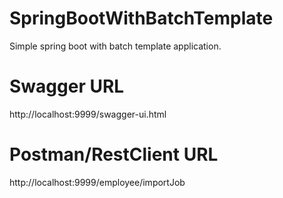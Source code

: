 # SpringBootWithBatchTemplate

Simple spring boot with batch template application.

# Swagger URL
http://localhost:9999/swagger-ui.html

# Postman/RestClient URL
http://localhost:9999/employee/importJob
